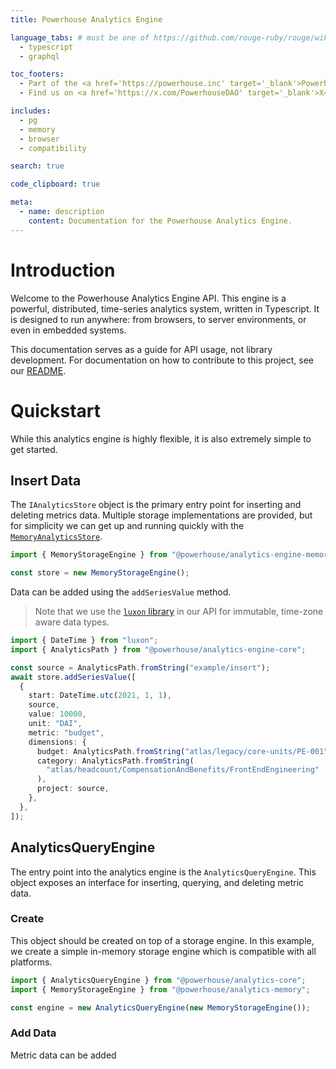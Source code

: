 ```yaml
---
title: Powerhouse Analytics Engine

language_tabs: # must be one of https://github.com/rouge-ruby/rouge/wiki/List-of-supported-languages-and-lexers
  - typescript
  - graphql

toc_footers:
  - Part of the <a href='https://powerhouse.inc' target='_blank'>Powerhouse</a> toolkit.
  - Find us on <a href='https://x.com/PowerhouseDAO' target='_blank'>X</a>!

includes:
  - pg
  - memory
  - browser
  - compatibility

search: true

code_clipboard: true

meta:
  - name: description
    content: Documentation for the Powerhouse Analytics Engine.
---
```


# Introduction

Welcome to the Powerhouse Analytics Engine API. This engine is a powerful, distributed, time-series analytics system, written in Typescript. It is designed to run anywhere: from browsers, to server environments, or even in embedded systems.

This documentation serves as a guide for API usage, not library development. For documentation on how to contribute to this project, see our [README](https://github.com/powerhouse-inc/analytics-engine/blob/main/README.md).

# Quickstart

While this analytics engine is highly flexible, it is also extremely simple to get started.

## Insert Data

The `IAnalyticsStore` object is the primary entry point for inserting and deleting metrics data. Multiple storage implementations are provided, but for simplicity we can get up and running quickly with the [`MemoryAnalyticsStore`](#memoryanalyticsstore).

```typescript
import { MemoryStorageEngine } from "@powerhouse/analytics-engine-memory";

const store = new MemoryStorageEngine();
```

Data can be added using the `addSeriesValue` method.

> Note that we use the [`luxon` library](https://moment.github.io/luxon/#/) in our API for immutable, time-zone aware data types.

```typescript
import { DateTime } from "luxon";
import { AnalyticsPath } from "@powerhouse/analytics-engine-core";

const source = AnalyticsPath.fromString("example/insert");
await store.addSeriesValue([
  {
    start: DateTime.utc(2021, 1, 1),
    source,
    value: 10000,
    unit: "DAI",
    metric: "budget",
    dimensions: {
      budget: AnalyticsPath.fromString("atlas/legacy/core-units/PE-001"),
      category: AnalyticsPath.fromString(
        "atlas/headcount/CompensationAndBenefits/FrontEndEngineering"
      ),
      project: source,
    },
  },
]);
```

## AnalyticsQueryEngine

The entry point into the analytics engine is the `AnalyticsQueryEngine`. This object exposes an interface for inserting, querying, and deleting metric data.

### Create

This object should be created on top of a storage engine. In this example, we create a simple in-memory storage engine which is compatible with all platforms.

```typescript
import { AnalyticsQueryEngine } from "@powerhouse/analytics-core";
import { MemoryStorageEngine } from "@powerhouse/analytics-memory";

const engine = new AnalyticsQueryEngine(new MemoryStorageEngine());
```

### Add Data

Metric data can be added
